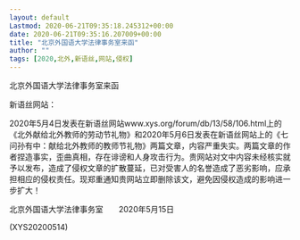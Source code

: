 ```yaml
---
layout: default
Lastmod: 2020-06-21T09:35:18.245312+00:00
date: 2020-06-21T09:35:16.207009+00:00
title: "北京外国语大学法律事务室来函"
author: ""
tags: [2020,北外,新语丝,网站,侵权]
---
```


北京外国语大学法律事务室来函

新语丝网站：

2020年5月4日发表在新语丝网站www.xys.org/forum/db/13/58/106.html上的《北外献给北外教师的劳动节礼物》和2020年5月6日发表在新语丝网站上的《七问孙有中：献给北外教师的教师节礼物》两篇文章，内容严重失实。两篇文章的作者捏造事实，歪曲真相，存在诽谤和人身攻击行为。贵网站对文中内容未经核实就予以发布，造成了侵权文章的扩散蔓延，已对受害人的名誉造成了恶劣影响，应承担相应的侵权责任。现郑重通知贵网站立即删除该文，避免因侵权造成的影响进一步扩大！

北京外国语大学法律事务室　　2020年5月15日

(XYS20200514)

